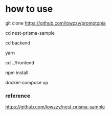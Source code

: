 # how to use

git clone https://github.com/lowzzy/promptopia

cd nest-prisma-sample

cd backend

yarn

cd ../frontend

npm install

docker-compose up

### reference

https://github.com/lowzzy/nest-prisma-sample
